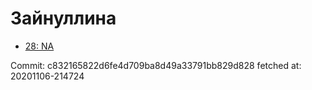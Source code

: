 # Зайнуллина
- [28: NA](28.md)

Commit: c832165822d6fe4d709ba8d49a33791bb829d828
 fetched at: 20201106-214724
